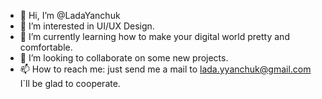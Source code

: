 - 👋 Hi, I’m @LadaYanchuk
- 👀 I’m interested in UI/UX Design.
- 🌱 I’m currently learning how to make your digital world pretty and comfortable.
- 💞️ I’m looking to collaborate on some new projects.
- 📫 How to reach me: just send me a mail to lada.yyanchuk@gmail.com I`ll be glad to cooperate.

<!---
LadaYanchuk/LadaYanchuk is a ✨ special ✨ repository because its `README.md` (this file) appears on your GitHub profile.
You can click the Preview link to take a look at your changes.
--->
